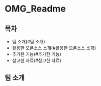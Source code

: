 # OMG_Readme

## 목차
  - 팀 소개(#팀 소개)
  - 활용한 오픈소스 소개(#활용한 오픈소스 소개)
  - 추가한 기능(#추가한 기능)
  - 참고한 자료(#참고한 자료)

## 팀 소개

